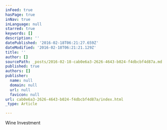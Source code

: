 ```yaml
---
inFeed: true
hasPage: true
inNav: true
inLanguage: null
starred: true
keywords: []
description: ''
datePublished: '2016-02-18T06:21:27.659Z'
dateModified: '2016-02-18T06:21:21.129Z'
title: ''
author: []
sourcePath: _posts/2016-02-18-cab0e6a3-2626-4643-b024-f4dbcbf4d87a.md
published: true
authors: []
publisher:
  name: null
  domain: null
  url: null
  favicon: null
url: cab0e6a3-2626-4643-b024-f4dbcbf4d87a/index.html
_type: Article

---
```

Wine Investment